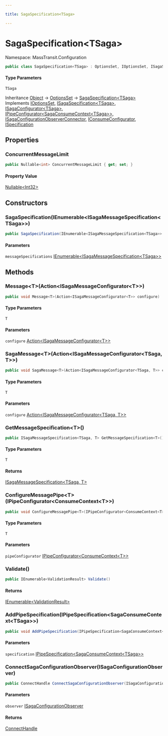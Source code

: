```yaml
---

title: SagaSpecification<TSaga>

---
```


# SagaSpecification\<TSaga\>

Namespace: MassTransit.Configuration

```csharp
public class SagaSpecification<TSaga> : OptionsSet, IOptionsSet, ISagaSpecification<TSaga>, ISagaConfigurator<TSaga>, IPipeConfigurator<SagaConsumeContext<TSaga>>, ISagaConfigurationObserverConnector, IConsumeConfigurator, ISpecification
```

#### Type Parameters

`TSaga`<br/>

Inheritance [Object](https://learn.microsoft.com/en-us/dotnet/api/system.object) → [OptionsSet](../../masstransit-abstractions/masstransit-configuration/optionsset) → [SagaSpecification\<TSaga\>](../masstransit-configuration/sagaspecification-1)<br/>
Implements [IOptionsSet](../../masstransit-abstractions/masstransit-configuration/ioptionsset), [ISagaSpecification\<TSaga\>](../masstransit-configuration/isagaspecification-1), [ISagaConfigurator\<TSaga\>](../../masstransit-abstractions/masstransit/isagaconfigurator-1), [IPipeConfigurator\<SagaConsumeContext\<TSaga\>\>](../../masstransit-abstractions/masstransit/ipipeconfigurator-1), [ISagaConfigurationObserverConnector](../../masstransit-abstractions/masstransit/isagaconfigurationobserverconnector), [IConsumeConfigurator](../../masstransit-abstractions/masstransit/iconsumeconfigurator), [ISpecification](../../masstransit-abstractions/masstransit/ispecification)

## Properties

### **ConcurrentMessageLimit**

```csharp
public Nullable<int> ConcurrentMessageLimit { get; set; }
```

#### Property Value

[Nullable\<Int32\>](https://learn.microsoft.com/en-us/dotnet/api/system.nullable-1)<br/>

## Constructors

### **SagaSpecification(IEnumerable\<ISagaMessageSpecification\<TSaga\>\>)**

```csharp
public SagaSpecification(IEnumerable<ISagaMessageSpecification<TSaga>> messageSpecifications)
```

#### Parameters

`messageSpecifications` [IEnumerable\<ISagaMessageSpecification\<TSaga\>\>](https://learn.microsoft.com/en-us/dotnet/api/system.collections.generic.ienumerable-1)<br/>

## Methods

### **Message\<T\>(Action\<ISagaMessageConfigurator\<T\>\>)**

```csharp
public void Message<T>(Action<ISagaMessageConfigurator<T>> configure)
```

#### Type Parameters

`T`<br/>

#### Parameters

`configure` [Action\<ISagaMessageConfigurator\<T\>\>](https://learn.microsoft.com/en-us/dotnet/api/system.action-1)<br/>

### **SagaMessage\<T\>(Action\<ISagaMessageConfigurator\<TSaga, T\>\>)**

```csharp
public void SagaMessage<T>(Action<ISagaMessageConfigurator<TSaga, T>> configure)
```

#### Type Parameters

`T`<br/>

#### Parameters

`configure` [Action\<ISagaMessageConfigurator\<TSaga, T\>\>](https://learn.microsoft.com/en-us/dotnet/api/system.action-1)<br/>

### **GetMessageSpecification\<T\>()**

```csharp
public ISagaMessageSpecification<TSaga, T> GetMessageSpecification<T>()
```

#### Type Parameters

`T`<br/>

#### Returns

[ISagaMessageSpecification\<TSaga, T\>](../masstransit-configuration/isagamessagespecification-2)<br/>

### **ConfigureMessagePipe\<T\>(IPipeConfigurator\<ConsumeContext\<T\>\>)**

```csharp
public void ConfigureMessagePipe<T>(IPipeConfigurator<ConsumeContext<T>> pipeConfigurator)
```

#### Type Parameters

`T`<br/>

#### Parameters

`pipeConfigurator` [IPipeConfigurator\<ConsumeContext\<T\>\>](../../masstransit-abstractions/masstransit/ipipeconfigurator-1)<br/>

### **Validate()**

```csharp
public IEnumerable<ValidationResult> Validate()
```

#### Returns

[IEnumerable\<ValidationResult\>](https://learn.microsoft.com/en-us/dotnet/api/system.collections.generic.ienumerable-1)<br/>

### **AddPipeSpecification(IPipeSpecification\<SagaConsumeContext\<TSaga\>\>)**

```csharp
public void AddPipeSpecification(IPipeSpecification<SagaConsumeContext<TSaga>> specification)
```

#### Parameters

`specification` [IPipeSpecification\<SagaConsumeContext\<TSaga\>\>](../../masstransit-abstractions/masstransit-configuration/ipipespecification-1)<br/>

### **ConnectSagaConfigurationObserver(ISagaConfigurationObserver)**

```csharp
public ConnectHandle ConnectSagaConfigurationObserver(ISagaConfigurationObserver observer)
```

#### Parameters

`observer` [ISagaConfigurationObserver](../../masstransit-abstractions/masstransit/isagaconfigurationobserver)<br/>

#### Returns

[ConnectHandle](../../masstransit-abstractions/masstransit/connecthandle)<br/>
